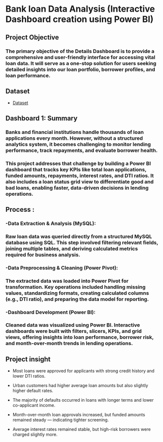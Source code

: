 # Bank loan Data Analysis (Interactive Dashboard creation using Power BI)
## Project Objective
### The primary objective of the Details Dashboard is to provide a comprehensive and user-friendly interface for accessing vital loan data. It will serve as a one-stop solution for users seeking detailed insights into our loan portfolio, borrower profiles, and loan performance.

## Dataset 
- <a href="https://github.com/Richa-goyal06/Bank-loan-Analysis/blob/main/financial_loan.csv">Dataset</a>

## Dashboard 1: Summary
### Banks and financial institutions handle thousands of loan applications every month. However, without a structured analytics system, it becomes challenging to monitor lending performance, track repayments, and evaluate borrower health.
### This project addresses that challenge by building a Power BI dashboard that tracks key KPIs like total loan applications, funded amounts, repayments, interest rates, and DTI ratios. It also includes a loan status grid view to differentiate good and bad loans, enabling faster, data-driven decisions in lending operations.

## Process :
### -Data Extraction & Analysis (MySQL):
### Raw loan data was queried directly from a structured MySQL database using SQL. This step involved filtering relevant fields, joining multiple tables, and deriving calculated metrics required for business analysis.

### -Data Preprocessing & Cleaning (Power Pivot):
### The extracted data was loaded into Power Pivot for transformation. Key operations included handling missing values, standardizing formats, creating calculated columns (e.g., DTI ratio), and preparing the data model for reporting.

### -Dashboard Development (Power BI):
### Cleaned data was visualized using Power BI. Interactive dashboards were built with filters, slicers, KPIs, and grid views, offering insights into loan performance, borrower risk, and month-over-month trends in lending operations.

## Project insight
- Most loans were approved for applicants with strong credit history and lower DTI ratios.

- Urban customers had higher average loan amounts but also slightly higher default rates.

- The majority of defaults occurred in loans with longer terms and lower co-applicant income.

- Month-over-month loan approvals increased, but funded amounts remained steady — indicating tighter screening.

- Average interest rates remained stable, but high-risk borrowers were charged slightly more.


